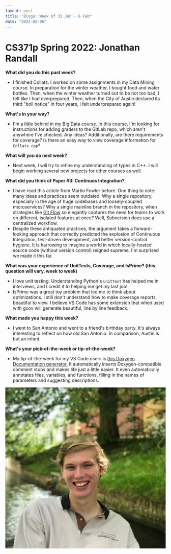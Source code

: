 ```yaml
---
layout: post
title: "Blogs: Week of 31 Jan - 6 Feb"
date: "2022-02-06"
---
```


# CS371p Spring 2022: Jonathan Randall

**What did you do this past week?**
- I finished Collatz. I worked on some assignments in my Data Mining course. In preparation for the winter weather, I bought food and water bottles. Then, when the winter weather turned out to be not too bad, I felt like I had overprepared. Then, when the City of Austin declared its third "boil notice" in four years, I felt underprepared again!

**What's in your way?**
- I'm a little behind in my Big Data course. In this course, I'm looking for instructions for adding graders to the GitLab repo, which aren't anywhere I've checked. Any ideas? Additionally, are there requirements for coverage? Is there an easy way to view coverage information for `Collatz.cpp`?

**What will you do next week?**
- Next week, I will try to refine my understanding of types in C++. I will begin working several new projects for other courses as well.

**What did you think of Paper #3: Continuos Integration?**
- I have read this article from Martin Fowler before. One thing to note: many ideas and practices seem outdated. Why a single repository, especially in the age of huge codebases and loosely-coupled microservices? Why a single mainline branch in the repository, when strategies like [Git Flow](https://www.atlassian.com/git/tutorials/comparing-workflows/gitflow-workflow#:~:text=What%20is%20Gitflow%3F,branches%20and%20multiple%20primary%20branches.&text=Under%20this%20model%2C%20developers%20create,until%20the%20feature%20is%20complete.) so elegantly captures the need for teams to work on different, isolated features at once? Well, Subversion does use a centralized workflow. 
- Despite these antiquated practices, the argument takes a forward-looking approach that correctly predicted the explosion of Continuous Integration, test-driven development, and better version-control hygiene. It is harrowing to imagine a world in which locally-hosted source code (without version control) reigned supreme. I'm surprised we made it this far.

**What was your experience of UnitTests, Coverage, and IsPrime? (this question will vary, week to week)**
- I love unit testing. Understanding Python's `unittest` has helped me in interviews, and I credit it to helping me get my last job!
- IsPrime was a great toy problem that led me to think about optimizations. I still don't understand how to make coverage reports beautiful to view. I believe VS Code has some extension that when used with gcov will generate beautiful, line by line feedback. 

**What made you happy this week?**
- I went to San Antonio and went to a friend's birthday party. It's always interesting to reflect on how old San Antonio. In comparison, Austin is but an infant.

**What's your pick-of-the-week or tip-of-the-week?**
- My tip-of-the-week for my VS Code users is [this Doxygen Documentation generator.](https://marketplace.visualstudio.com/items?itemName=cschlosser.doxdocgen) It automatically inserts Doxygen-compatible comment stubs and makes life just a little easier. It even automatically annotates files, variables, and functions, filling in the names of parameters and suggesting descriptions.

![Headshot](/blog/assets/jonathan.png)
